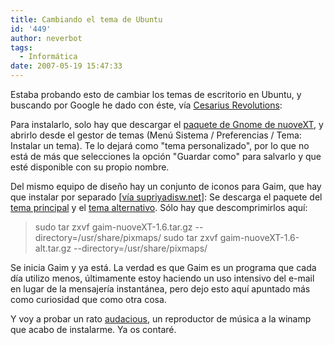 ```yaml
---
title: Cambiando el tema de Ubuntu
id: '449'
author: neverbot
tags:
  - Informática
date: 2007-05-19 15:47:33
---
```


Estaba probando esto de cambiar los temas de escritorio en Ubuntu, y buscando por Google he dado con éste, vía [Cesarius Revolutions](http://www.cesarius.net/iconos-nuovext-para-gaimpidgin-messenger/):

Para instalarlo, solo hay que descargar el [paquete de Gnome de nuoveXT](http://nuovext.pwsp.net/files/nuoveXT-1.6.tar.gz), y abrirlo desde el gestor de temas (Menú Sistema / Preferencias / Tema: Instalar un tema). Te lo dejará como "tema personalizado", por lo que no está de más que selecciones la opción "Guardar como" para salvarlo y que esté disponible con su propio nombre.

Del mismo equipo de diseño hay un conjunto de iconos para Gaim, que hay que instalar por separado \[[vía supriyadisw.net](http://www.supriyadisw.net/2006/04/gaim-messenger-nuovext-icon-theme)\]: Se descarga el paquete del [tema principal](http://www.mediamax.com/supriyadisw/Hosted/gaim-nuoveXT-1.6.tar.gz) y el [tema alternativo](http://www.mediamax.com/supriyadisw/Hosted/gaim-nuoveXT-1.6-alt.tar.gz). Sólo hay que descomprimirlos aquí:

> sudo tar zxvf gaim-nuoveXT-1.6.tar.gz --directory=/usr/share/pixmaps/
> sudo tar zxvf gaim-nuoveXT-1.6-alt.tar.gz --directory=/usr/share/pixmaps/

Se inicia Gaim y ya está. La verdad es que Gaim es un programa que cada día utilizo menos, últimamente estoy haciendo un uso intensivo del e-mail en lugar de la mensajería instantánea, pero dejo esto aquí apuntado más como curiosidad que como otra cosa.

Y voy a probar un rato [audacious](http://audacious-media-player.org/), un reproductor de música a la winamp que acabo de instalarme. Ya os contaré.